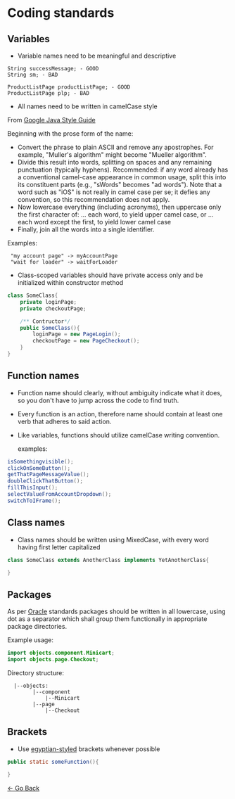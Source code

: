 # Coding standards

## Variables
- Variable names need to be meaningful and descriptive  
  
```
String successMessage; - GOOD
String sm; - BAD

ProductListPage productListPage; - GOOD
ProductListPage plp; - BAD
```
- All names need to be written in camelCase style

From [Google Java Style Guide](https://google.github.io/styleguide/javaguide.html#s5.3-camel-case) 

Beginning with the prose form of the name:

- Convert the phrase to plain ASCII and remove any apostrophes. For example, "Muller's algorithm" might become "Mueller algorithm".
- Divide this result into words, splitting on spaces and any remaining punctuation (typically hyphens).
    Recommended: if any word already has a conventional camel-case appearance in common usage, split this into its constituent parts (e.g., "sWords" becomes "ad words"). Note that a word such as "iOS" is not really in camel case per se; it defies any convention, so this recommendation does not apply.
- Now lowercase everything (including acronyms), then uppercase only the first character of:
... each word, to yield upper camel case, or
... each word except the first, to yield lower camel case
- Finally, join all the words into a single identifier.
  
 Examples:  
```
 "my account page" -> myAccountPage  
 "wait for loader" -> waitForLoader
```
  
- Class-scoped variables should have private access only and be initialized within constructor method
```java
class SomeClass{
    private loginPage;
    private checkoutPage;

    /** Contructor*/
    public SomeClass(){
        loginPage = new PageLogin();
        checkoutPage = new PageCheckout();
    }
}
```

## Function names
- Function name should clearly, without ambiguity indicate what it does, so you don't have to jump across the code to find truth. 
- Every function is an action, therefore name should contain at least one verb that adheres to said action.  
- Like variables, functions should utilize camelCase writing convention.
  
  examples:
```java
isSomethingvisible();
clickOnSomeButton(); 
getThatPageMessageValue();
doubleClickThatButton();
fillThisInput();
selectValueFromAccountDropdown();
switchToIFrame();
```

## Class names
- Class names should be written using MixedCase, with every word having first letter capitalized
```java
class SomeClass extends AnotherClass implements YetAnotherClass{

}
```

## Packages
As per [Oracle](https://docs.oracle.com/javase/tutorial/java/package/namingpkgs.html) standards packages should be written in all lowercase, using dot as a separator which shall group them functionally in appropriate package directories.  
  
  Example usage:
  ```java
  import objects.component.Minicart;
  import objects.page.Checkout;
  ```

  Directory structure:
```
  |--objects:  
        |--component  
            |--Minicart  
        |--page  
            |--Checkout  
```

## Brackets

- Use [egyptian-styled](https://blog.codinghorror.com/new-programming-jargon/) brackets whenever possible  
```java
public static someFunction(){

}
```
  
[<- Go Back](../Readme.md)
